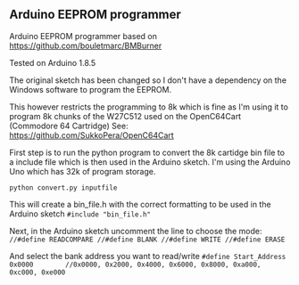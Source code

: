 ## Arduino EEPROM programmer 

Arduino EEPROM programmer based on https://github.com/bouletmarc/BMBurner

Tested on Arduino 1.8.5

The original sketch has been changed so I don't have a dependency on the Windows 
software to program the EEPROM.

This however restricts the programming to 8k which is fine as I'm using it to program 8k chunks of the 
W27C512 used on the OpenC64Cart (Commodore 64 Cartridge) 
See: https://github.com/SukkoPera/OpenC64Cart


First step is to run the python program to convert the 8k cartidge bin file to a include file which is then used 
in the Arduino sketch. I'm using the Arduino Uno which has 32k of program storage. 

`python convert.py inputfile`

This will create a bin_file.h with the correct formatting to be used in the Arduino sketch
`#include "bin_file.h"`

Next, in the Arduino sketch uncomment the line to choose the mode:
`//#define READCOMPARE
//#define BLANK
//#define WRITE
//#define ERASE
`

And select the bank address you want to read/write
`#define Start_Address 0x0000        //0x0000, 0x2000, 0x4000, 0x6000, 0x8000, 0xa000, 0xc000, 0xe000`



 
